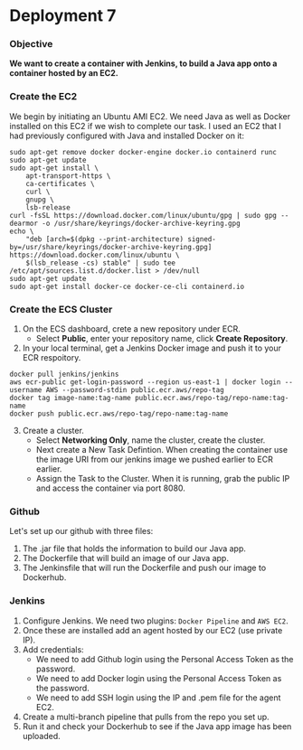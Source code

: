 # Deployment 7
### Objective
**We want to create a container with Jenkins, to build a Java app onto a container hosted by an EC2.**

### Create the EC2
We begin by initiating an Ubuntu AMI EC2. We need Java as well as Docker installed on this EC2 if we wish to complete our task. I used an EC2 that I had previously configured with Java and installed Docker on it:
```
sudo apt-get remove docker docker-engine docker.io containerd runc
sudo apt-get update
sudo apt-get install \
    apt-transport-https \
    ca-certificates \
    curl \
    gnupg \
    lsb-release
curl -fsSL https://download.docker.com/linux/ubuntu/gpg | sudo gpg --dearmor -o /usr/share/keyrings/docker-archive-keyring.gpg
echo \
    "deb [arch=$(dpkg --print-architecture) signed-by=/usr/share/keyrings/docker-archive-keyring.gpg] https://download.docker.com/linux/ubuntu \
    $(lsb_release -cs) stable" | sudo tee /etc/apt/sources.list.d/docker.list > /dev/null
sudo apt-get update
sudo apt-get install docker-ce docker-ce-cli containerd.io
```

### Create the ECS Cluster
1) On the ECS dashboard, crete a new repository under ECR. 
    - Select **Public**, enter your repository name, click **Create Repository**.
2) In your local terminal, get a Jenkins Docker image and push it to your ECR respoitory.
```
docker pull jenkins/jenkins
aws ecr-public get-login-password --region us-east-1 | docker login --username AWS --password-stdin public.ecr.aws/repo-tag
docker tag image-name:tag-name public.ecr.aws/repo-tag/repo-name:tag-name
docker push public.ecr.aws/repo-tag/repo-name:tag-name
```
3) Create a cluster.
    - Select **Networking Only**, name the cluster, create the cluster.
    - Next create a New Task Defintion. When creating the container use the image URI from our jenkins image we pushed earlier to ECR earlier.
    - Assign the Task to the Cluster. When it is running, grab the public IP and access the container via port 8080.

### Github
Let's set up our github with three files: 
1) The .jar file that holds the information to build our Java app.
2) The Dockerfile that will build an image of our Java app.
3) The Jenkinsfile that will run the Dockerfile and push our image to Dockerhub.

### Jenkins
1) Configure Jenkins. We need two plugins: `Docker Pipeline` and `AWS EC2`. 
2) Once these are installed add an agent hosted by our EC2 (use private IP).
3) Add credentials:
    - We need to add Github login using the Personal Access Token as the password.
    - We need to add Docker login using the Personal Access Token as the password.
    - We need to add SSH login using the IP and .pem file for the agent EC2.
4) Create a multi-branch pipeline that pulls from the repo you set up.
5) Run it and check your Dockerhub to see if the Java app image has been uploaded.
